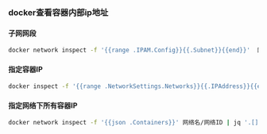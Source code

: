 ### docker查看容器内部ip地址
#### 子网网段
``` bash
docker network inspect -f '{{range .IPAM.Config}}{{.Subnet}}{{end}}'  网络名/网络ID
```

#### 指定容器IP
```bash
docker inspect -f '{{range .NetworkSettings.Networks}}{{.IPAddress}}{{end}}' 容器名/容器ID
```

#### 指定网络下所有容器IP
```bash
docker network inspect -f '{{json .Containers}}' 网络名/网络ID | jq '.[] | .Name + ":" + .IPv4Address'
```